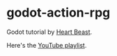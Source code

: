 # godot-action-rpg

Godot tutorial by [Heart Beast](https://www.youtube.com/channel/UCrHQNOyU1q6BFEfkNq2CYMA).

Here's the [YouTube playlist](https://www.youtube.com/watch?v=mAbG8Oi-SvQ&list=PL9FzW-m48fn2SlrW0KoLT4n5egNdX-W9a).
